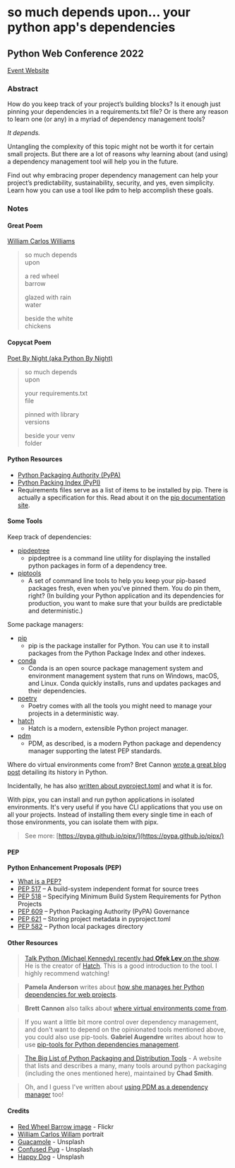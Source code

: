 # so much depends upon... your python app's dependencies

## Python Web Conference 2022
[Event Website](https://2023.pythonwebconf.com)


### Abstract

How do you keep track of your project’s building blocks? Is it enough just pinning your dependencies in a requirements.txt file? Or is there any reason to learn one (or any) in a myriad of dependency management tools?

_It depends._

Untangling the complexity of this topic might not be worth it for certain small projects. But there are a lot of reasons why learning about (and using) a dependency management tool will help you in the future.

Find out why embracing proper dependency management can help your project’s predictability, sustainability, security, and yes, even simplicity. Learn how you can use a tool like pdm to help accomplish these goals.

### Notes

#### Great Poem
[William Carlos Williams](https://www.poetryfoundation.org/poets/william-carlos-williams)

<blockquote>
<p>so much depends<br>upon</p>
<p>a red wheel<br>barrow</p>
<p>glazed with rain<br>water</p>
<p>beside the white<br>chickens</p>
</blockquote>

#### Copycat Poem
[Poet By Night (aka Python By Night)](https://www.pythonbynight.com)

<blockquote>
<p>so much depends<br>upon</p>
<p>your requirements.txt<br>file</p>
<p>pinned with library<br>versions</p>
<p>beside your venv<br>folder</p>
</blockquote>

#### Python Resources

- [Python Packaging Authority (PyPA)](https://packaging.python.org/)
- [Python Packing Index (PyPI)](https://pypi.org)
- Requirements files serve as a list of items to be installed by pip. There is actually a specification for this. Read about it on the [pip documentation site](https://pip.pypa.io/en/stable/reference/requirements-file-format/).

#### Some Tools

Keep track of dependencies:

- [pipdeptree](https://github.com/tox-dev/pipdeptree)
  - pipdeptree is a command line utility for displaying the installed python packages in form of a dependency tree.
- [piptools](https://pypi.org/project/pip-tools/)
  - A set of command line tools to help you keep your pip-based packages fresh, even when you’ve pinned them. You do pin them, right? (In building your Python application and its dependencies for production, you want to make sure that your builds are predictable and deterministic.)

Some package managers:

- [pip](https://pip.pypa.io/en/stable/)
  - pip is the package installer for Python. You can use it to install packages from the Python Package Index and other indexes.
- [conda](https://docs.conda.io/en/latest/)
  - Conda is an open source package management system and environment management system that runs on Windows, macOS, and Linux. Conda quickly installs, runs and updates packages and their dependencies.
- [poetry](https://python-poetry.org)
  - Poetry comes with all the tools you might need to manage your projects in a deterministic way.
- [hatch](https://hatch.pypa.io/latest/)
  - Hatch is a modern, extensible Python project manager.
- [pdm](https://pdm.fming.dev/latest/)
  - PDM, as described, is a modern Python package and dependency manager supporting the latest PEP standards.

Where do virtual environments come from? Bret Cannon [wrote a great blog post](https://snarky.ca/how-virtual-environments-work/) detailing its history in Python.

Incidentally, he has also [written about pyproject.toml](https://snarky.ca/what-the-heck-is-pyproject-toml/) and what it is for.

With pipx, you can install and run python applications in isolated environments. It's very useful if you have CLI applications that you use on all your projects. Instead of installing them every single time in each of those environments, you can isolate them with pipx.

> See more: [https://pypa.github.io/pipx/](https://pypa.github.io/pipx/)

#### PEP

**Python Enhancement Proposals (PEP)**

- [What is a PEP?](https://peps.python.org/pep-0001/#what-is-a-pep)
- [PEP 517](https://peps.python.org/pep-0517/) – A build-system independent format for source trees
- [PEP 518](https://peps.python.org/pep-0518/) – Specifying Minimum Build System Requirements for Python Projects
- [PEP 609](https://peps.python.org/pep-0609/) – Python Packaging Authority (PyPA) Governance
- [PEP 621](https://peps.python.org/pep-0621/) – Storing project metadata in pyproject.toml
- [PEP 582](https://peps.python.org/pep-0582/) – Python local packages directory

#### Other Resources

> [Talk Python (Michael Kennedy) recently had **Ofek Lev** on the show](https://www.youtube.com/watch?v=gcgMyRfE8a4). He is the creator of [Hatch](https://hatch.pypa.io/latest/blog/2022/10/08/hatch-v160/). This is a good introduction to the tool. I highly recommend watching!

> **Pamela Anderson** writes about [how she manages her Python dependencies for web projects](http://blog.pamelafox.org/2023/02/managing-python-dependency-versions-for.html).

> **Brett Cannon** also talks about [where virtual environments come from](https://snarky.ca/classifying-python-virtual-environment-workflows/).

> If you want a little bit more control over dependency management, and don't want to depend on the opinionated tools mentioned above, you could also use pip-tools. **Gabriel Augendre** writes about how to use [pip-tools for Python dependencies management](https://gabnotes.org/pip-tools-for-python-dependencies-management/).

> [The Big List of Python Packaging and Distribution Tools](https://chadsmith.dev/python-packaging/) - A website that lists and describes a many, many tools around python packaging (including the ones mentioned here), maintained by **Chad Smith**.

> Oh, and I guess I've written about [using PDM as a dependency manager](https://www.pythonbynight.com/blog/building-decorator-for-fastapi) too!

#### Credits
- [Red Wheel Barrow image](https://www.flickr.com/photos/number7cloud/14403838611) - Flickr
- [William Carlos Willam](http://montagnevide.blogspot.com/2011/02/william-carlos-williams-poema-fenomeno.html) portrait
- [Guacamole](https://unsplash.com/photos/9ND-qkGs1_8) - Unsplash
- [Confused Pug](https://unsplash.com/photos/K4mSJ7kc0As) - Unsplash
- [Happy Dog](https://unsplash.com/photos/BVqQNu5J7qI) - Unsplash
